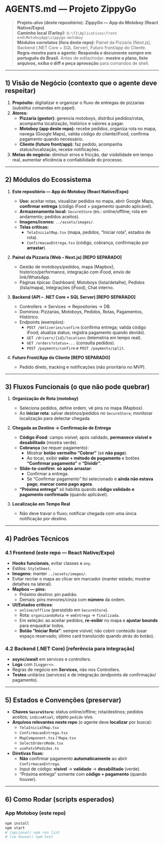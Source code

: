 # AGENTS.md — Projeto ZippyGo

> **Projeto-alvo (deste repositório):** **ZippyGo — App do Motoboy (React Native/Expo)**  
> **Caminho local (Farley):** `D:\TI\Aplicativos\front end\MotoboyApp\zippygo-motoboy`  
> **Módulos correlatos (fora deste repo):** Painel da Pizzaria (Next.js), Backend (.NET Core + SQL Server), Futuro front/app do Cliente.  
> **Regra-mestra para o agente:** **Responda e documente sempre em português do Brasil.** Antes de editar/rodar: **mostre o plano, liste arquivos, exiba o diff e peça aprovação** para comandos de shell.

---

## 1) Visão de Negócio (contexto que o agente deve respeitar)
1. **Propósito:** digitalizar e organizar o fluxo de entregas de pizzarias (substitui comandas em papel).
2. **Atores:**
   - **Pizzaria (gestor):** gerencia motoboys, distribui pedidos/rotas, acompanha localização, histórico e valores a pagar.
   - **Motoboy (app deste repo):** recebe pedidos, organiza rota no mapa, navega (Google Maps), valida código do cliente/iFood, confirma pagamento quando necessário.
   - **Cliente (futuro front/app):** faz pedido, acompanha status/localização, recebe notificações.
3. **Metas de negócio:** diminuir erros e fricção, dar visibilidade em tempo real, aumentar eficiência e confiabilidade do processo.

---

## 2) Módulos do Ecossistema
1. **Este repositório — App do Motoboy (React Native/Expo)**
   - **Uso:** aceitar rotas, visualizar pedidos no mapa, abrir Google Maps, **confirmar entrega** (código iFood + pagamento quando aplicável).
   - **Armazenamento local:** `SecureStore` (ex.: online/offline; rota em andamento; pedidos aceitos).
   - **Imagens/ícones:** `../assets/images/`.
   - **Telas críticas:**
     - `TelaInicialMap.tsx` (mapa, pedidos, “Iniciar rota”, estados de rota).
     - `ConfirmacaoEntrega.tsx` (código, cobrança, confirmação por **arrastar**).

2. **Painel da Pizzaria (Web – Next.js) [REPO SEPARADO]**
   - Gestão de motoboys/pedidos, mapa (Mapbox), histórico/performance, integração com iFood, envio de link/WhatsApp.
   - Páginas típicas: Dashboard, Motoboys (lista/detalhe), Pedidos (lista/mapa), Integrações (iFood), Chat interno.

3. **Backend (API – .NET Core + SQL Server) [REPO SEPARADO]**
   - Controllers → Services → Repositories → DB.
   - Domínios: Pizzarias, Motoboys, Pedidos, Rotas, Pagamentos, Histórico.
   - Endpoints (exemplos):
     - `POST /deliveries/confirm` (confirma entrega; valida código iFood; atualiza status; registra pagamento quando devido).
     - `GET /drivers/{id}/locations` (telemetria em tempo real).
     - `GET /orders?status=...` (consulta pedidos).
     - `POST /payments/confirm` e `POST /payments/split`.

4. **Futuro Front/App do Cliente [REPO SEPARADO]**
   - Pedido direto, tracking e notificações (não prioritário no MVP).

---

## 3) Fluxos Funcionais (o que não pode quebrar)
1. **Organização de Rota (motoboy)**
   - Seleciona pedidos, define ordem, vê pins no mapa (Mapbox).
   - Ao **iniciar rota**: salvar destinos/pedidos no `SecureStore`; monitorar localização para detectar chegada.

2. **Chegada ao Destino → Confirmação de Entrega**
   - **Código iFood**: campo visível; após validado, **permanece visível e desabilitado** (mostra verde).
   - **Cobrança** (se requer pagamento):
     - Mostrar **botão vermelho “Cobrar”** (se **não pago**).
     - Ao tocar, exibir **valor + método de pagamento** e botões **“Confirmar pagamento”** e **“Dividir”**.
   - **Slide-to-confirm**: **só após arrastar**:
     - Confirmar a entrega.
     - Se “Confirmar pagamento” foi selecionado e **ainda não estava pago**, **marcar como pago agora**.
   - **“Próxima entrega”** só habilita quando **código validado** **e** **pagamento confirmado** (quando aplicável).

3. **Localização em Tempo Real**
   - Não deve travar o fluxo; notificar chegada com uma única notificação por destino.

---

## 4) Padrões Técnicos

### 4.1 Frontend (este repo — React Native/Expo)
- **Hooks funcionais**, evitar classes e `any`.
- Estilos: `StyleSheet`.
- **Imagens:** manter `../assets/images/`.
- Evitar recriar o mapa ao clicar em marcador (manter estado; mostrar detalhes na lateral).
- **Mapbox — pins:**
  - Próximo destino: pin padrão.
  - Demais: pins menores/cinza com **número** da ordem.
- **UI/Estados críticos**:
  - `online/offline` (persistido em `SecureStore`).
  - Rota: `organizandoRota` → `emEntrega` → `finalizada`.
  - Em seleção: ao aceitar pedidos, **re-exibir** no mapa e **ajustar bounds** para enquadrar todos.
  - **Botão “Iniciar Rota”**: sempre visível; não cobrir conteúdo (usar espaço reservado; último card translúcido quando atrás do botão).

### 4.2 Backend (.NET Core) [referência para integração]
- **async/await** em services e controllers.
- **Logs** com `ILogger<>`.
- Regras de negócio em **Services**, não nos Controllers.
- **Testes** unitários (services) e de integração (endpoints de confirmação/ pagamento).

---

## 5) Estados e Convenções (preservar)
- **Chaves `SecureStore`:** status online/offline; rota/destinos; pedidos aceitos; `indiceAtual`; objeto `pedido` vivo.
- **Arquivos relevantes neste repo** (o agente deve **localizar** por busca):
  - `TelaInicialMap.tsx`
  - `ConfirmacaoEntrega.tsx`
  - `MapComponent.tsx` / `Mapa.tsx`
  - `SelectOrdersMode.tsx`
  - `useFetchPedidos.ts`
- **Diretivas fixas:**
  - **Não** confirmar pagamento **automaticamente** ao abrir `ConfirmacaoEntrega`.
  - Input de código: **visível** → **validado** → **desabilitado** (verde).
  - “Próxima entrega” somente com **código + pagamento** (quando houver).

---

## 6) Como Rodar (scripts esperados)
### App Motoboy (este repo)
```bash
npm install
npm start
# (opcional) npm run lint
# (se houver) npm test
